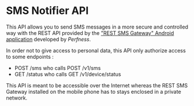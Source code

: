 # SMS Notifier API

This API allows you to send SMS messages in a more secure and controlled way with the REST API provided by the ["REST SMS Gateway" Android application](https://play.google.com/store/apps/details?id=com.perfness.smsgateway.rest) developed by *Perfness*.

In order not to give access to personal data, this API only authorize access to some endpoints : 
* POST /sms who calls POST /v1/sms
* GET /status who calls GET /v1/device/status

This API is meant to be accessible over the Internet whereas the REST SMS Gateway installed on the mobile phone has to stays enclosed in a private network.
